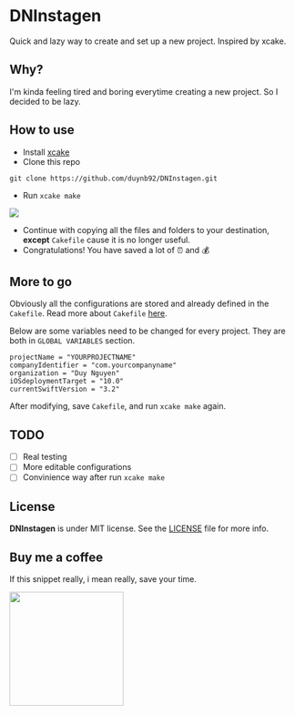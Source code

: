 # DNInstagen
Quick and lazy way to create and set up a new project. Inspired by xcake.

## Why?
I'm kinda feeling tired and boring everytime creating a new project. So I decided to be lazy.

## How to use
- Install [xcake](https://github.com/jcampbell05/xcake)
- Clone this repo

```
git clone https://github.com/duynb92/DNInstagen.git
```

- Run `xcake make`

![](https://media.giphy.com/media/9Y5llWTY6upwH8wxSM/giphy.gif)

- Continue with copying all the files and folders to your destination, **except** `Cakefile` cause it is no longer useful.
- Congratulations! You have saved a lot of :alarm_clock: and :moneybag:


## More to go

Obviously all the configurations are stored and already defined in the `Cakefile`. Read more about `Cakefile` [here](https://github.com/jcampbell05/xcake/blob/master/docs/Cakefile.md).

Below are some variables need to be changed for every project. They are both in `GLOBAL VARIABLES` section.

```
projectName = "YOURPROJECTNAME"
companyIdentifier = "com.yourcompanyname"
organization = "Duy Nguyen"
iOSdeploymentTarget = "10.0"
currentSwiftVersion = "3.2"
```

After modifying, save `Cakefile`, and run `xcake make` again.

## TODO

- [ ] Real testing
- [ ] More editable configurations
- [ ] Convinience way after run `xcake make`

## License

**DNInstagen** is under MIT license. See the [LICENSE](LICENSE) file for more info.

## Buy me a coffee

If this snippet really, i mean really, save your time.


 <a href="https://www.paypal.me/duynb" target="_blank">
<img src="http://androiduiux.files.wordpress.com/2013/10/support-button.png" width="200px">
</a>